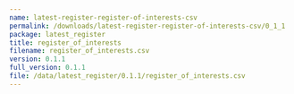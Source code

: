 ```yaml
---
name: latest-register-register-of-interests-csv
permalink: /downloads/latest-register-register-of-interests-csv/0_1_1
package: latest_register
title: register_of_interests
filename: register_of_interests.csv
version: 0.1.1
full_version: 0.1.1
file: /data/latest_register/0.1.1/register_of_interests.csv
---
```

